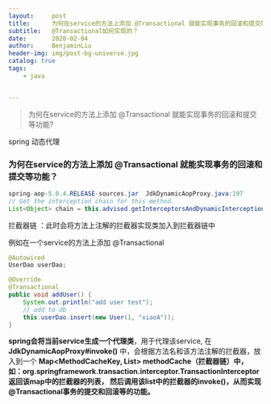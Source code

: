 ```yaml
---
layout:     post
title:      为何在service的方法上添加 @Transactional 就能实现事务的回滚和提交等功能?
subtitle:   @Transactional如何实现的？
date:       2020-02-04
author:     BenjaminLiu
header-img: img/post-bg-universe.jpg
catalog: true
tags:
    - java


---
```


> 为何在service的方法上添加 @Transactional 就能实现事务的回滚和提交等功能?



spring 动态代理


### 为何在service的方法上添加 @Transactional 就能实现事务的回滚和提交等功能？

```java
spring-aop-5.0.4.RELEASE-sources.jar  JdkDynamicAopProxy.java:197
// Get the interception chain for this method.
List<Object> chain = this.advised.getInterceptorsAndDynamicInterceptionAdvice(method, targetClass);

```

拦截器链 ：此时会将方法上注解的拦截器实现类加入到拦截器链中

例如在一个service的方法上添加 @Transactional
```java
@Autowired  
UserDao userDao;

@Override
@Transactional
public void addUser() {
    System.out.println("add user test");
    // add to db
    this.userDao.insert(new User(1, "xiaoA"));
}
```


**spring会将当前service生成一个代理类**，用于代理该service,
在 **JdkDynamicAopProxy#invoke()** 中，会根据方法名和该方法注解的拦截器，放入到一个 **Map<MethodCacheKey, List<Object>> methodCache**（拦截器链）中，
如：org.springframework.transaction.interceptor.TransactionInterceptor
返回该map中的拦截器的列表，
然后调用该list中的拦截器的invoke()，从而实现@Transactional事务的提交和回滚等的功能。